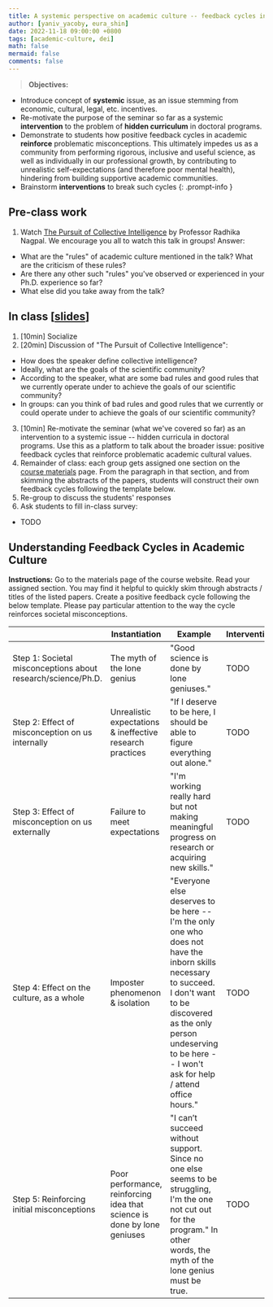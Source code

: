 ```yaml
---
title: A systemic perspective on academic culture -- feedback cycles in academic culture
author: [yaniv_yacoby, eura_shin]
date: 2022-11-18 09:00:00 +0800
tags: [academic-culture, dei]
math: false
mermaid: false
comments: false
---
```


> **Objectives:**
* Introduce concept of **systemic** issue, as an issue stemming from economic, cultural, legal, etc. incentives.
* Re-motivate the purpose of the seminar so far as a systemic **intervention** to the problem of **hidden curriculum** in doctoral programs.
* Demonstrate to students how positive feedback cycles in academic **reinforce** problematic misconceptions. This ultimately impedes us as a community from performing rigorous, inclusive and useful science, as well as individually in our professional growth, by contributing to unrealistic self-expectations (and therefore poor mental health), hindering from building supportive academic communities.
* Brainstorm **interventions** to break such cycles
{: .prompt-info }


## Pre-class work

1. Watch [The Pursuit of Collective Intelligence](https://cornell.hosted.panopto.com/Panopto/Pages/Viewer.aspx?id=01d4c974-d005-434a-8544-a8cf0179150f) by Professor Radhika Nagpal. We encourage you all to watch this talk in groups! Answer:
  * What are the "rules" of academic culture mentioned in the talk? What are the criticism of these rules? 
  * Are there any other such "rules" you've observed or experienced in your Ph.D. experience so far? 
  * What else did you take away from the talk?


## In class \[[slides](https://docs.google.com/presentation/d/1meP0gCiMPYTJKeKbjVHZeFeoS4eAS2sAA7a69RGR7AQ/edit?usp=sharing)\]

1. [10min] Socialize
2. [20min] Discussion of "The Pursuit of Collective Intelligence":
  * How does the speaker define collective intelligence?
  * Ideally, what are the goals of the scientific community?
  * According to the speaker, what are some bad rules and good rules that we currently operate under to achieve the goals of our scientific community?
  * In groups: can you think of bad rules and good rules that we currently or could operate under to achieve the goals of our scientific community?
3. [10min] Re-motivate the seminar (what we've covered so far) as an intervention to a systemic issue -- hidden curricula in doctoral programs. Use this as a platform to talk about the broader issue: positive feedback cycles that reinforce problematic academic cultural values.
4. Remainder of class: each group gets assigned one section on the [course materials](https://yanivyacoby.github.io/harvard-cs290/materials/) page. From the paragraph in that section, and from skimming the abstracts of the papers, students will construct their own feedback cycles following the template below.
5. Re-group to discuss the students' responses
6. Ask students to fill in-class survey:
  * TODO


## Understanding Feedback Cycles in Academic Culture

**Instructions:**
Go to the materials page of the course website. Read your assigned section. You may find it helpful to quickly skim through abstracts / titles of the listed papers.
Create a positive feedback cycle following the below template.
Please pay particular attention to the way the cycle reinforces societal misconceptions.

<table>
<thead>
  <tr>
    <th></th>
    <th>Instantiation</th>
    <th>Example</th>
    <th>Intervention</th>
  </tr>
</thead>
<tbody>
  <tr>
    <td>Step 1: Societal misconceptions about research/science/Ph.D.</td>
    <td>The myth of the lone genius</td>
    <td>"Good science is done by lone geniuses."</td>
    <td>TODO</td>
  </tr>
  <tr>
    <td>Step 2: Effect of misconception on us internally</td>
    <td>Unrealistic expectations &amp; ineffective research practices</td>
    <td>"If I deserve to be here, I should be able to figure everything out alone."</td>
    <td>TODO</td>
  </tr>
  <tr>
    <td>Step 3: Effect of misconception on us externally</td>
    <td>Failure to meet expectations </td>
    <td>"I'm working really hard but not making meaningful progress on research or acquiring new skills."</td>
    <td>TODO</td>
  </tr>
  <tr>
    <td>Step 4: Effect on the culture, as a whole</td>
    <td>Imposter phenomenon &amp; isolation </td>
    <td>"Everyone else deserves to be here -- I'm the only one who does not have the inborn skills necessary to succeed. I don't want to be discovered as the only person undeserving to be here -- I won't ask for help / attend office hours."</td>
    <td>TODO</td>
  </tr>
  <tr>
    <td>Step 5: Reinforcing initial misconceptions</td>
    <td>Poor performance, reinforcing idea that science is done by lone geniuses </td>
    <td>"I can’t succeed without support. Since no one else seems to be struggling, I'm the one not cut out for the program." In other words, the myth of the lone genius must be true.</td>
    <td>TODO</td>
  </tr>
</tbody>
</table>